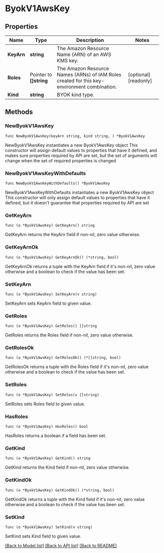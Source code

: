 # ByokV1AwsKey

## Properties

Name | Type | Description | Notes
------------ | ------------- | ------------- | -------------
**KeyArn** | **string** | The Amazon Resource Name (ARN) of an AWS KMS key.  | 
**Roles** | Pointer to **[]string** | The Amazon Resource Names (ARNs) of IAM Roles created for this key-environment combination.  | [optional] [readonly] 
**Kind** | **string** | BYOK kind type.  | 

## Methods

### NewByokV1AwsKey

`func NewByokV1AwsKey(keyArn string, kind string, ) *ByokV1AwsKey`

NewByokV1AwsKey instantiates a new ByokV1AwsKey object
This constructor will assign default values to properties that have it defined,
and makes sure properties required by API are set, but the set of arguments
will change when the set of required properties is changed

### NewByokV1AwsKeyWithDefaults

`func NewByokV1AwsKeyWithDefaults() *ByokV1AwsKey`

NewByokV1AwsKeyWithDefaults instantiates a new ByokV1AwsKey object
This constructor will only assign default values to properties that have it defined,
but it doesn't guarantee that properties required by API are set

### GetKeyArn

`func (o *ByokV1AwsKey) GetKeyArn() string`

GetKeyArn returns the KeyArn field if non-nil, zero value otherwise.

### GetKeyArnOk

`func (o *ByokV1AwsKey) GetKeyArnOk() (*string, bool)`

GetKeyArnOk returns a tuple with the KeyArn field if it's non-nil, zero value otherwise
and a boolean to check if the value has been set.

### SetKeyArn

`func (o *ByokV1AwsKey) SetKeyArn(v string)`

SetKeyArn sets KeyArn field to given value.


### GetRoles

`func (o *ByokV1AwsKey) GetRoles() []string`

GetRoles returns the Roles field if non-nil, zero value otherwise.

### GetRolesOk

`func (o *ByokV1AwsKey) GetRolesOk() (*[]string, bool)`

GetRolesOk returns a tuple with the Roles field if it's non-nil, zero value otherwise
and a boolean to check if the value has been set.

### SetRoles

`func (o *ByokV1AwsKey) SetRoles(v []string)`

SetRoles sets Roles field to given value.

### HasRoles

`func (o *ByokV1AwsKey) HasRoles() bool`

HasRoles returns a boolean if a field has been set.

### GetKind

`func (o *ByokV1AwsKey) GetKind() string`

GetKind returns the Kind field if non-nil, zero value otherwise.

### GetKindOk

`func (o *ByokV1AwsKey) GetKindOk() (*string, bool)`

GetKindOk returns a tuple with the Kind field if it's non-nil, zero value otherwise
and a boolean to check if the value has been set.

### SetKind

`func (o *ByokV1AwsKey) SetKind(v string)`

SetKind sets Kind field to given value.



[[Back to Model list]](../README.md#documentation-for-models) [[Back to API list]](../README.md#documentation-for-api-endpoints) [[Back to README]](../README.md)


